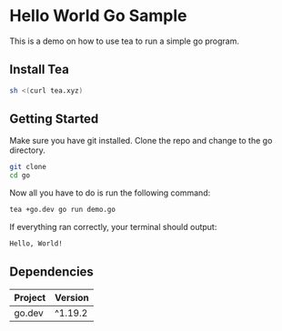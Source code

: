 # Hello World Go Sample

This is a demo on how to use tea to run a simple go program.

## Install Tea
```sh
sh <(curl tea.xyz)
```
## Getting Started
Make sure you have git installed. Clone the repo and change to the go directory.
```sh
git clone 
cd go
```
Now all you have to do is run the following command:
```sh
tea +go.dev go run demo.go
```
If everything ran correctly, your terminal should output:
```sh
Hello, World!
```
## Dependencies

| Project     | Version |
|-------------|---------|
| go.dev      | ^1.19.2 |
